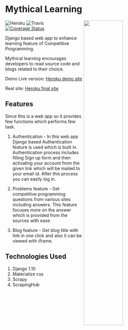 # Mythical Learning

<img src = 'http://i.imgur.com/RTHUQNV.png' align="right" height="50%" width="50%"></img>
![Heroku](https://heroku-badge.herokuapp.com/?app=mythical-learning&root=admin&style=flat)
![Travis](https://travis-ci.org/shashank-sharma/mythical-learning.svg?branch=master)
[![Coverage Status](https://coveralls.io/repos/github/shashank-sharma/mythical-learning/badge.svg?branch=master)](https://coveralls.io/github/shashank-sharma/mythical-learning?branch=master)

Django based web app to enhance learning feature of Competitive Programming.

Mythical learning encourages developers to read source code and blogs related to their choice.

Demo Live version: [Heroku demo site](http://django-myth.herokuapp.com/)

Real site: [Heroku final site](http://mythical-learning.herokuapp.com/)


## Features

Since this is a web app so it provides few functions which performs few task.

1. Authentication - In this web app Django based Authentication feature is used which is built in. Authentication process includes filling Sign up form and then activating your account from the given link which will be mailed to your email id. After this process you can easily log in.

2. Problems feature - Get competitive programming questions from various sites including answers. This feature focuses more on the answer which is provided from the sources with ease.

3. Blog feature - Get blog title with link in one click and also it can be viewed with iframe.

## Technologies Used

1. Django 1.10
2. Materialize css
3. Scrapy
4. ScrapingHub
